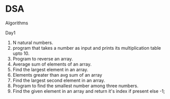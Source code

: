 # DSA

Algorithms

Day1

1. N natural numbers.
2. program that takes a number as input and prints its multiplication table upto 10.
3. Program to reverse an array.
4. Average sum of elements of an array.
5. Find the largest element in an array.
6. Elements greater than avg sum of an array
7. Find the largest second element in an array.
8. Program to find the smallest number among three numbers.
9. Find the given element in an array and return it's index if present else -1;